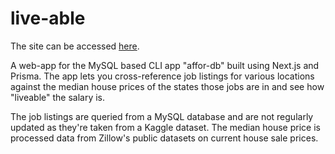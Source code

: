 # live-able
The site can be accessed [here](https://liveable-zeta.vercel.app).

A web-app for the MySQL based CLI app "affor-db" built using Next.js and Prisma.
The app lets you cross-reference job listings for various locations against the median house prices of the states those jobs are in and see how "liveable" the salary is.

The job listings are queried from a MySQL database and are not regularly updated as they're taken from a Kaggle dataset.
The median house price is processed data from Zillow's public datasets on current house sale prices.
